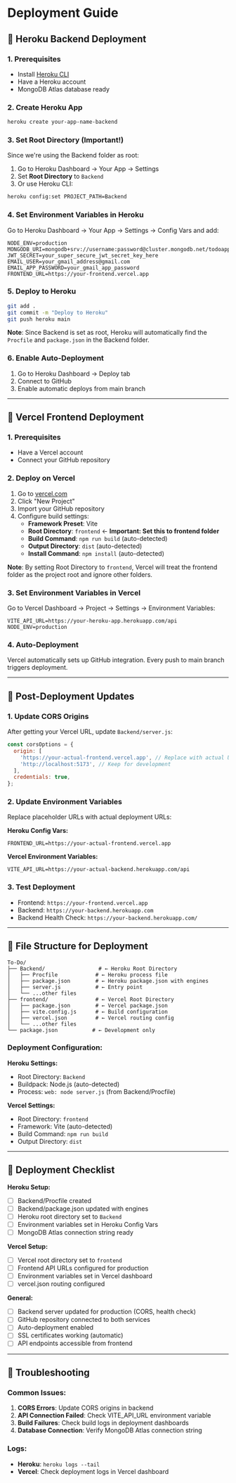 # Deployment Guide

## 🚀 Heroku Backend Deployment

### 1. Prerequisites
- Install [Heroku CLI](https://devcenter.heroku.com/articles/heroku-cli)
- Have a Heroku account
- MongoDB Atlas database ready

### 2. Create Heroku App
```bash
heroku create your-app-name-backend
```

### 3. Set Root Directory (Important!)
Since we're using the Backend folder as root:
1. Go to Heroku Dashboard → Your App → Settings
2. Set **Root Directory** to `Backend` 
3. Or use Heroku CLI:
```bash
heroku config:set PROJECT_PATH=Backend
```

### 4. Set Environment Variables in Heroku
Go to Heroku Dashboard → Your App → Settings → Config Vars and add:

```
NODE_ENV=production
MONGODB_URI=mongodb+srv://username:password@cluster.mongodb.net/todoapp
JWT_SECRET=your_super_secure_jwt_secret_key_here
EMAIL_USER=your_gmail_address@gmail.com
EMAIL_APP_PASSWORD=your_gmail_app_password
FRONTEND_URL=https://your-frontend.vercel.app
```

### 5. Deploy to Heroku
```bash
git add .
git commit -m "Deploy to Heroku"
git push heroku main
```

**Note**: Since Backend is set as root, Heroku will automatically find the `Procfile` and `package.json` in the Backend folder.

### 6. Enable Auto-Deployment
1. Go to Heroku Dashboard → Deploy tab
2. Connect to GitHub
3. Enable automatic deploys from main branch

---

## 🎯 Vercel Frontend Deployment

### 1. Prerequisites
- Have a Vercel account
- Connect your GitHub repository

### 2. Deploy on Vercel
1. Go to [vercel.com](https://vercel.com)
2. Click "New Project"
3. Import your GitHub repository
4. Configure build settings:
   - **Framework Preset**: Vite
   - **Root Directory**: `frontend` ← **Important: Set this to frontend folder**
   - **Build Command**: `npm run build` (auto-detected)
   - **Output Directory**: `dist` (auto-detected)
   - **Install Command**: `npm install` (auto-detected)

**Note**: By setting Root Directory to `frontend`, Vercel will treat the frontend folder as the project root and ignore other folders.

### 3. Set Environment Variables in Vercel
Go to Vercel Dashboard → Project → Settings → Environment Variables:

```
VITE_API_URL=https://your-heroku-app.herokuapp.com/api
NODE_ENV=production
```

### 4. Auto-Deployment
Vercel automatically sets up GitHub integration. Every push to main branch triggers deployment.

---

## 🔧 Post-Deployment Updates

### 1. Update CORS Origins
After getting your Vercel URL, update `Backend/server.js`:

```javascript
const corsOptions = {
  origin: [
    'https://your-actual-frontend.vercel.app', // Replace with actual URL
    'http://localhost:5173', // Keep for development
  ],
  credentials: true,
};
```

### 2. Update Environment Variables
Replace placeholder URLs with actual deployment URLs:

**Heroku Config Vars:**
```
FRONTEND_URL=https://your-actual-frontend.vercel.app
```

**Vercel Environment Variables:**
```
VITE_API_URL=https://your-actual-backend.herokuapp.com/api
```

### 3. Test Deployment
- Frontend: `https://your-frontend.vercel.app`
- Backend: `https://your-backend.herokuapp.com`
- Backend Health Check: `https://your-backend.herokuapp.com/`

---

## 📁 File Structure for Deployment

```
To-Do/
├── Backend/                 # ← Heroku Root Directory
│   ├── Procfile            # ← Heroku process file
│   ├── package.json        # ← Heroku package.json with engines
│   ├── server.js           # ← Entry point
│   └── ...other files
├── frontend/               # ← Vercel Root Directory  
│   ├── package.json        # ← Vercel package.json
│   ├── vite.config.js      # ← Build configuration
│   ├── vercel.json         # ← Vercel routing config
│   └── ...other files
└── package.json           # ← Development only
```

### Deployment Configuration:

**Heroku Settings:**
- Root Directory: `Backend`
- Buildpack: Node.js (auto-detected)
- Process: `web: node server.js` (from Backend/Procfile)

**Vercel Settings:**
- Root Directory: `frontend`
- Framework: Vite (auto-detected)
- Build Command: `npm run build`
- Output Directory: `dist`

---

## 📝 Deployment Checklist

**Heroku Setup:**
- [ ] Backend/Procfile created
- [ ] Backend/package.json updated with engines
- [ ] Heroku root directory set to `Backend`
- [ ] Environment variables set in Heroku Config Vars
- [ ] MongoDB Atlas connection string ready

**Vercel Setup:**
- [ ] Vercel root directory set to `frontend`
- [ ] Frontend API URLs configured for production
- [ ] Environment variables set in Vercel dashboard
- [ ] vercel.json routing configured

**General:**
- [ ] Backend server updated for production (CORS, health check)
- [ ] GitHub repository connected to both services
- [ ] Auto-deployment enabled
- [ ] SSL certificates working (automatic)
- [ ] API endpoints accessible from frontend

---

## 🐛 Troubleshooting

### Common Issues:

1. **CORS Errors**: Update CORS origins in backend
2. **API Connection Failed**: Check VITE_API_URL environment variable
3. **Build Failures**: Check build logs in deployment dashboards
4. **Database Connection**: Verify MongoDB Atlas connection string

### Logs:
- **Heroku**: `heroku logs --tail`
- **Vercel**: Check deployment logs in Vercel dashboard
